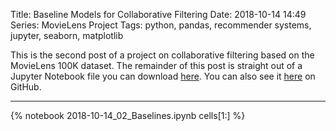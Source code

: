 Title: Baseline Models for Collaborative Filtering
Date: 2018-10-14 14:49 
Series: MovieLens Project
Tags: python, pandas, recommender systems, jupyter, seaborn, matplotlib

This is the second post of a project on collaborative filtering based on the MovieLens 100K dataset. The remainder of this post is straight out of a Jupyter Notebook file you can download [here](/notebooks/2018-10-14_02_Baselines.ipynb). You can also see it [here](https://github.com/benlindsay/movielens-analysis/blob/master/02_Baselines.ipynb) on GitHub.

---

{% notebook 2018-10-14_02_Baselines.ipynb cells[1:] %}
